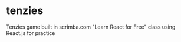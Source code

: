 # tenzies
Tenzies game built in scrimba.com "Learn React for Free" class using React.js for practice
